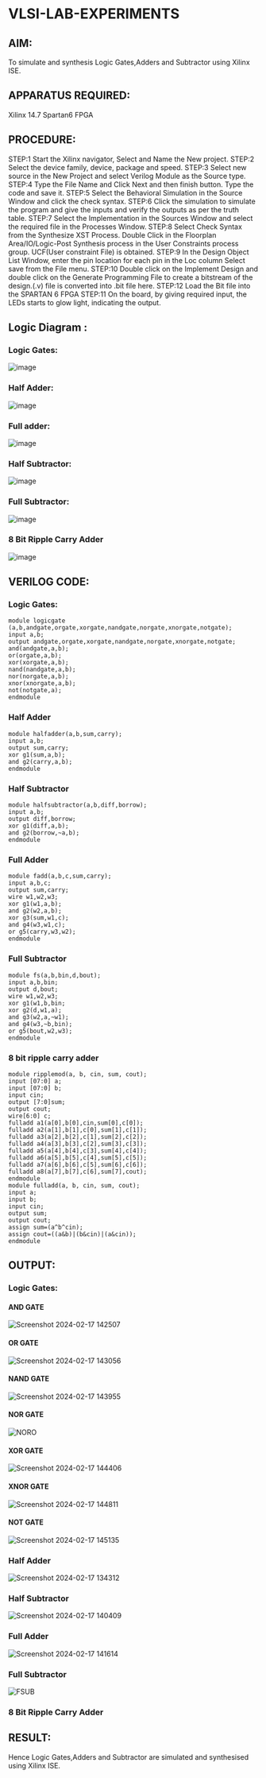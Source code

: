 # VLSI-LAB-EXPERIMENTS
## AIM:
To simulate and synthesis Logic Gates,Adders and Subtractor using Xilinx ISE.

## APPARATUS REQUIRED:
Xilinx 14.7 Spartan6 FPGA

## PROCEDURE: 
STEP:1 Start the Xilinx navigator, Select and Name the New project. STEP:2 Select the device family, device, package and speed. STEP:3 Select new source in the New Project and select Verilog Module as the Source type. STEP:4 Type the File Name and Click Next and then finish button. Type the code and save it. STEP:5 Select the Behavioral Simulation in the Source Window and click the check syntax. STEP:6 Click the simulation to simulate the program and give the inputs and verify the outputs as per the truth table. STEP:7 Select the Implementation in the Sources Window and select the required file in the Processes Window. STEP:8 Select Check Syntax from the Synthesize XST Process. Double Click in the Floorplan Area/IO/Logic-Post Synthesis process in the User Constraints process group. UCF(User constraint File) is obtained. STEP:9 In the Design Object List Window, enter the pin location for each pin in the Loc column Select save from the File menu. STEP:10 Double click on the Implement Design and double click on the Generate Programming File to create a bitstream of the design.(.v) file is converted into .bit file here. STEP:12 Load the Bit file into the SPARTAN 6 FPGA STEP:11 On the board, by giving required input, the LEDs starts to glow light, indicating the output.

## Logic Diagram :

### Logic Gates:
![image](https://github.com/navaneethans/VLSI-LAB-EXPERIMENTS/assets/6987778/ee17970c-3ac9-4603-881b-88e2825f41a4)


### Half Adder:

![image](https://github.com/navaneethans/VLSI-LAB-EXPERIMENTS/assets/6987778/0e1ecb96-0c25-4556-832b-aeeedfdfe7b9)


### Full adder:

![image](https://github.com/navaneethans/VLSI-LAB-EXPERIMENTS/assets/6987778/9bb3964c-438f-469d-a3de-c1cca6f323fb)


### Half Subtractor:

![image](https://github.com/navaneethans/VLSI-LAB-EXPERIMENTS/assets/6987778/731470b7-eb4e-49f8-8bb7-2994052a7184)



### Full Subtractor:

![image](https://github.com/navaneethans/VLSI-LAB-EXPERIMENTS/assets/6987778/d66f874b-c1f2-44b3-a035-7149b56430c1)



### 8 Bit Ripple Carry Adder

![image](https://github.com/navaneethans/VLSI-LAB-EXPERIMENTS/assets/6987778/7385a408-40a5-4203-8050-b72818622d79)



## VERILOG CODE:
### Logic Gates:
```
module logicgate (a,b,andgate,orgate,xorgate,nandgate,norgate,xnorgate,notgate);
input a,b;  
output andgate,orgate,xorgate,nandgate,norgate,xnorgate,notgate;
and(andgate,a,b);
or(orgate,a,b);
xor(xorgate,a,b);
nand(nandgate,a,b); 
nor(norgate,a,b);
xnor(xnorgate,a,b);
not(notgate,a);
endmodule
```
### Half Adder
```
module halfadder(a,b,sum,carry);
input a,b;
output sum,carry;
xor g1(sum,a,b);
and g2(carry,a,b);
endmodule
```
### Half Subtractor
```
module halfsubtractor(a,b,diff,borrow);
input a,b;
output diff,borrow;
xor g1(diff,a,b);
and g2(borrow,~a,b);
endmodule
```
### Full Adder
```
module fadd(a,b,c,sum,carry);
input a,b,c;
output sum,carry;
wire w1,w2,w3;
xor g1(w1,a,b);
and g2(w2,a,b);
xor g3(sum,w1,c);
and g4(w3,w1,c);
or g5(carry,w3,w2);
endmodule
```
### Full Subtractor
```
module fs(a,b,bin,d,bout);
input a,b,bin; 
output d,bout;
wire w1,w2,w3;
xor g1(w1,b,bin; 
xor g2(d,w1,a);
and g3(w2,a,~w1);
and g4(w3,~b,bin);
or g5(bout,w2,w3);
endmodule
```
### 8 bit ripple carry adder
```
module ripplemod(a, b, cin, sum, cout);
input [07:0] a;
input [07:0] b;
input cin;
output [7:0]sum;
output cout;
wire[6:0] c;
fulladd a1(a[0],b[0],cin,sum[0],c[0]);
fulladd a2(a[1],b[1],c[0],sum[1],c[1]);
fulladd a3(a[2],b[2],c[1],sum[2],c[2]);
fulladd a4(a[3],b[3],c[2],sum[3],c[3]);
fulladd a5(a[4],b[4],c[3],sum[4],c[4]);
fulladd a6(a[5],b[5],c[4],sum[5],c[5]);
fulladd a7(a[6],b[6],c[5],sum[6],c[6]);
fulladd a8(a[7],b[7],c[6],sum[7],cout);
endmodule
module fulladd(a, b, cin, sum, cout);
input a;
input b;
input cin;
output sum;
output cout;
assign sum=(a^b^cin);
assign cout=((a&b)|(b&cin)|(a&cin));
endmodule
```
## OUTPUT:
### Logic Gates:

#### AND GATE
![Screenshot 2024-02-17 142507](https://github.com/Dhinesh0024/VLSI-LAB-EXP-1/assets/160568927/a8758c46-a269-4f00-9ef7-44b8e171ce3f)

#### OR GATE
![Screenshot 2024-02-17 143056](https://github.com/Dhinesh0024/VLSI-LAB-EXP-1/assets/160568927/0d4d8b4c-a494-46cb-9114-346a40fe1354)

#### NAND GATE
![Screenshot 2024-02-17 143955](https://github.com/Dhinesh0024/VLSI-LAB-EXP-1/assets/160568927/72109513-6be1-451a-aaa6-e31a5430f0ec)

#### NOR GATE
![NORO](https://github.com/Dhinesh0024/VLSI-LAB-EXP-1/assets/160568927/d2685da3-c7ca-49b1-a32c-eda20a2d971e)

#### XOR GATE
![Screenshot 2024-02-17 144406](https://github.com/Dhinesh0024/VLSI-LAB-EXP-1/assets/160568927/27cd4c0e-03db-4b45-a963-14dd240cf939)

#### XNOR GATE
![Screenshot 2024-02-17 144811](https://github.com/Dhinesh0024/VLSI-LAB-EXP-1/assets/160568927/e63c4944-5778-4e13-b26d-5ed5bda23239)

#### NOT GATE
![Screenshot 2024-02-17 145135](https://github.com/Dhinesh0024/VLSI-LAB-EXP-1/assets/160568927/eee7f73b-0657-4b01-9ea5-7e44a9c97cb0)

### Half Adder
![Screenshot 2024-02-17 134312](https://github.com/Dhinesh0024/VLSI-LAB-EXP-1/assets/160568927/917254df-914c-4be1-8933-f56982573f05)

### Half Subtractor
![Screenshot 2024-02-17 140409](https://github.com/Dhinesh0024/VLSI-LAB-EXP-1/assets/160568927/f09eeb8d-022c-4dfd-a7f5-2b645f60d61c)

### Full Adder
![Screenshot 2024-02-17 141614](https://github.com/Dhinesh0024/VLSI-LAB-EXP-1/assets/160568927/b41a4328-9884-4af0-91be-240cf480c9a8)

### Full Subtractor
![FSUB](https://github.com/Dhinesh0024/VLSI-LAB-EXP-1/assets/160568927/f3dbd397-7ffc-430f-910e-f9e3a9c67c4d)

### 8 Bit Ripple Carry Adder 


## RESULT:
Hence Logic Gates,Adders and Subtractor are simulated and synthesised using Xilinx ISE.


